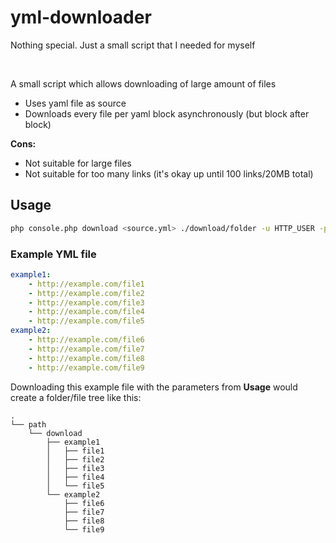 # yml-downloader

Nothing special. Just a small script that I needed for myself

<br>

A small script which allows downloading of large amount of files
- Uses yaml file as source
- Downloads every file per yaml block asynchronously (but block after block)

**Cons:**
- Not suitable for large files
- Not suitable for too many links (it's okay up until 100 links/20MB total)


## Usage

```bash
php console.php download <source.yml> ./download/folder -u HTTP_USER -p HTTP_PASSWORD
```

### Example YML file

```yaml
example1:
    - http://example.com/file1
    - http://example.com/file2
    - http://example.com/file3
    - http://example.com/file4
    - http://example.com/file5
example2:
    - http://example.com/file6
    - http://example.com/file7
    - http://example.com/file8
    - http://example.com/file9
```

Downloading this example file with the parameters from **Usage** would create a folder/file tree like this:
```
.
└── path
    └── download
        ├── example1
        │   ├── file1
        │   ├── file2
        │   ├── file3
        │   ├── file4
        │   └── file5
        └── example2
            ├── file6
            ├── file7
            ├── file8
            └── file9
```
